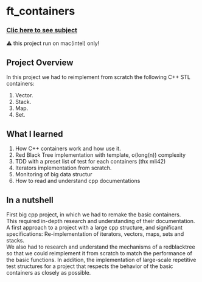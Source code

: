 # ft_containers
### [Clic here to see subject](https://github.com/vportens/ft_container/blob/master/ft_container.subject.pdf)

:warning: this project run on mac(intel) only!

## Project Overview

In this project we had to reimplement from scratch the following C++ STL containers:

1. Vector.
2. Stack.
3. Map.
4. Set.

## What I learned

1. How C++ containers work and how use it.
2. Red Black Tree implementation with template, o(long(n)) complexity 
3. TDD with a preset list of test for each containers (thx mli42)
4. Iterators implementation from scratch.
5. Monitoring of big data structur
6. How to read and understand cpp documentations

## In a nutshell

First big cpp project, in which we had to remake the basic containers.   
This required in-depth research and understanding of their documentation.   
A first approach to a project with a large cpp structure, and significant specifications: 
Re-implementation of iterators, vectors, maps, sets and stacks.    
We also had to research and understand the mechanisms of a redblacktree so that we could reimplement it from scratch to match the performance of the basic functions. 
In addition, the implementation of large-scale repetitive test structures for a project that respects the behavior of the basic containers as closely as possible.

